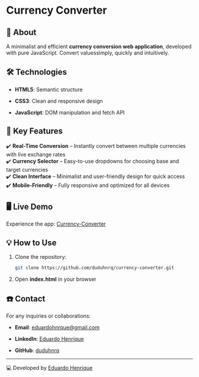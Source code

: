# Currency Converter

## 📌 About
A minimalist and efficient **currency conversion web application**, developed with pure JavaScript. Convert values ​​simply, quickly and intuitively.

## 🛠️ Technologies

- **HTML5**: Semantic structure

- **CSS3**: Clean and responsive design

- **JavaScript**: DOM manipulation and fetch API

## 🚀 Key Features

✔️ **Real-Time Conversion** – Instantly convert between multiple currencies with live exchange rates  
✔️ **Currency Selector** – Easy-to-use dropdowns for choosing base and target currencies  
✔️ **Clean Interface** – Minimalist and user-friendly design for quick access  
✔️ **Mobile-Friendly** – Fully responsive and optimized for all devices

## 🖥️ Live Demo

Experience the app: [Currency-Converter](https://duduhnrq.github.io/currency-converter/)

## 💡 How to Use

1. Clone the repository:
   ```bash
   git clone https://github.com/duduhnrq/currency-converter.git

2. Open **index.html** in your browser

## ☎️ Contact

For any inquiries or collaborations:

- **Email**: eduardohnrque@gmail.com

- **LinkedIn**: [Eduardo Henrique](www.linkedin.com/in/eduardo-hnrque)

- **GitHub**: [duduhnrq](https://github.com/duduhnrq)

---

💻 Developed by [Eduardo Henrique](https://github.com/duduhnrq)
